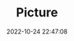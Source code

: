 ---
weight: 1
images:
- /images/edited/168.jpeg
title: Picture
date: 2022-10-24 22:47:08
tags: [luminarneo,work,ILCE7M3,43.0,bird,person]
---